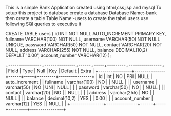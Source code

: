 This is a simple Bank Application created using html,css,jsp and mysql 
To setup this project to database create a database Database Name:-bank then create a table Table Name:-users to create the tabel users use following SQl queries to executive it 

CREATE TABLE users (
    id INT NOT NULL AUTO_INCREMENT PRIMARY KEY,
    fullname VARCHAR(100) NOT NULL,
    username VARCHAR(50) NOT NULL UNIQUE,
    password VARCHAR(50) NOT NULL,
    contact VARCHAR(20) NOT NULL,
    address VARCHAR(255) NOT NULL,
    balance DECIMAL(10,2) DEFAULT '0.00',
    account_number VARCHAR(12)
);

+----------------+---------------+------+-----+---------+----------------+
| Field          | Type          | Null | Key | Default | Extra          |
+----------------+---------------+------+-----+---------+----------------+
| id             | int           | NO   | PRI | NULL    | auto_increment |
| fullname       | varchar(100)  | NO   |     | NULL    |                |
| username       | varchar(50)   | NO   | UNI | NULL    |                |
| password       | varchar(50)   | NO   |     | NULL    |                |
| contact        | varchar(20)   | NO   |     | NULL    |                |
| address        | varchar(255)  | NO   |     | NULL    |                |
| balance        | decimal(10,2) | YES  |     | 0.00    |                |
| account_number | varchar(12)   | YES  |     | NULL    |                |
+----------------+---------------+------+-----+---------+----------------+  
